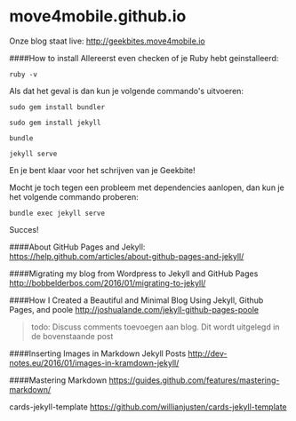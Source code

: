 # move4mobile.github.io

Onze blog staat live: http://geekbites.move4mobile.io

####How to install
Allereerst even checken of je Ruby hebt geinstalleerd:

`ruby -v`

Als dat het geval is dan kun je volgende commando's uitvoeren:

`sudo gem install bundler`

`sudo gem install jekyll`

`bundle`

`jekyll serve`

En je bent klaar voor het schrijven van je Geekbite!

Mocht je toch tegen een probleem met dependencies aanlopen, dan kun je het volgende commando proberen:

`bundle exec jekyll serve`

Succes!

####About GitHub Pages and Jekyll:
https://help.github.com/articles/about-github-pages-and-jekyll/

####Migrating my blog from Wordpress to Jekyll and GitHub Pages
http://bobbelderbos.com/2016/01/migrating-to-jekyll/

####How I Created a Beautiful and Minimal Blog Using Jekyll, Github Pages, and poole
http://joshualande.com/jekyll-github-pages-poole

> todo: Discuss comments toevoegen aan blog. Dit wordt uitgelegd in de bovenstaande post

####Inserting Images in Markdown Jekyll Posts
http://dev-notes.eu/2016/01/images-in-kramdown-jekyll/

####Mastering Markdown
https://guides.github.com/features/mastering-markdown/

cards-jekyll-template
https://github.com/willianjusten/cards-jekyll-template